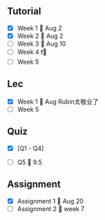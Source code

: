 ## Tutorial
- [x]  Week 1 🚮 Aug 2
- [x] Week 2 🚮 Aug 2
- [ ] Week 3 🚮 Aug 10
- [ ] Week 4 ❗️🚮
- [ ] Week 5
## Lec
- [x] Week 1 🚮 Aug  Rubin太敬业了
- [ ] Week 5 
## Quiz
- [x] \[Q1 - Q4\]
- [ ] Q5 🚮 9.5


## Assignment
- [x] Assignment 1 🚮 Aug 20
- [ ] Assignment 2 🚮  week 7